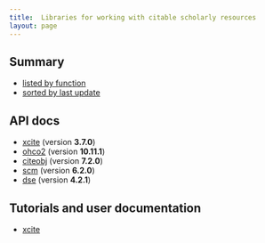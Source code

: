 ```yaml
---
title:  Libraries for working with citable scholarly resources
layout: page
---
```



## Summary

-  [listed by function](citelibs)
-  [sorted by last update](citebydate)


## API docs

- [xcite](../api-docs/citelibs/xcite/edu/holycross/shot/cite/index.html) (version **3.7.0**)
- [ohco2](../api-docs/citelibs/ohco2/edu/holycross/shot/ohco2/index.html) (version **10.11.1**)
- [citeobj](../api-docs/citelibs/citeobj/edu/holycross/shot/citeobj/index.html) (version **7.2.0**)
- [scm](../api-docs/citelibs/scm/edu/holycross/shot/scm/index.html) (version **6.2.0**)
- [dse](../api-docs/citelibs/dse/edu/holycross/shot/dse/index.html) (version **4.2.1**)


## Tutorials and user documentation

- [xcite](../tut/citelibs/xcite/) 
